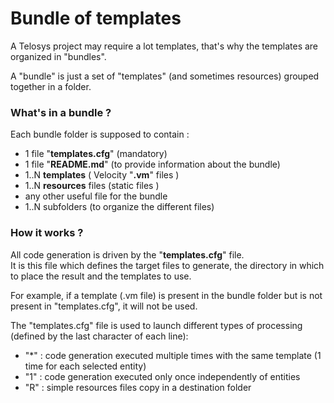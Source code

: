# Bundle of templates

A Telosys project may require a lot templates, that's why the templates are organized in "bundles".

A "bundle" is just a set of "templates" \(and sometimes resources\) grouped together in a folder.

### What's in a bundle ?

Each bundle folder is supposed to contain :

* 1 file "**templates.cfg**" \(mandatory\)
* 1 file "**README.md**" \(to provide information about the bundle\)
* 1..N **templates** \( Velocity "**.vm**" files \)
* 1..N **resources** files \(static files \)
* any other useful file for the bundle
* 1..N subfolders \(to organize the different files\)

### How it works ?

All code generation is driven by the "**templates.cfg**" file.  
It is this file which defines the target files to generate, the directory in which to place the result and the templates to use.

For example, if a template \(.vm file\) is present in the bundle folder but is not present in "templates.cfg", it will not be used.

The "templates.cfg" file is used to launch different types of processing \(defined by the last character of each line\):

* "\*" : code generation executed multiple times with the same template \(1 time for each selected entity\)
* "1" : code generation executed only once independently of entities 
* "R" : simple resources files copy in a destination folder 



